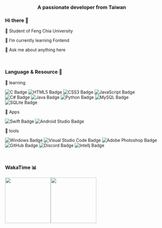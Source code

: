 <h3 align="center">A passionate developer from Taiwan</h3>


### Hi there 👋

👯 Student of Feng Chia University

🌱 I’m currently learning Fontend 

💬 Ask me about anything here


<!--
**qwe8496516/qwe8496516** is a ✨ _special_ ✨ repository because its `README.md` (this file) appears on your GitHub profile.

Here are some ideas to get you started:

- 🌱 I’m currently learning ...
- 👯 I’m looking to collaborate on ...
- 🤔 I’m looking for help with ...
- 💬 Ask me about ...
- 📫 How to reach me: ...
- 😄 Pronouns: ...
- ⚡ Fun fact: ...
-->

<br>

### Language & Resource 💬
<!-- ########################################## 分割 ########################################## -->
<!-- <img width="200%" src="https://cdn.jsdelivr.net/gh/sun0225SUN/sun0225SUN/assets/images/hr.gif" /> -->

<!-- Badge -->

💪 learning

![C Badge](https://img.shields.io/badge/C-A8B9CC?logo=c&logoColor=fff&style=flat)
![HTML5 Badge](https://img.shields.io/badge/HTML5-E34F26?logo=html5&logoColor=fff&style=flat)
![CSS3 Badge](https://img.shields.io/badge/CSS3-1572B6?logo=css3&logoColor=fff&style=flat)
![JavaScript Badge](https://img.shields.io/badge/JavaScript-F7DF1E?logo=javascript&logoColor=000&style=flat)
![C# Badge](https://img.shields.io/badge/C%23-239120?logo=c-sharp&logoColor=white&style=flat)
![Java Badge](https://img.shields.io/badge/Java-ED8B00?logo=openjdk&logoColor=white&style=flat)
![Python Badge](https://img.shields.io/badge/Python-3776AB?logo=python&logoColor=fff&style=flat)
![MySQL Badge](https://img.shields.io/badge/MySQL-00000F?logo=mysql&logoColor=white&style=flat)
![SQLite Badge](https://img.shields.io/badge/SQLite-07405E?logo=sqlite&logoColor=white&style=flat)


🔭 Apps

![Swift Badge](https://img.shields.io/badge/Swift-FA7343?logo=swift&logoColor=white&style=flat)
![Android Studio Badge](https://img.shields.io/badge/Android_Studio-3DDC84?logo=android-studio&logoColor=white&style=flat)

🧰 tools

![Windows Badge](https://img.shields.io/badge/Windows-0078D6?logo=windows&logoColor=fff&style=flat)
![Visual Studio Code Badge](https://img.shields.io/badge/Visual%20Studio%20Code-007ACC?logo=visualstudiocode&logoColor=fff&style=flat)
![Adobe Photoshop Badge](https://img.shields.io/badge/Adobe%20Photoshop-31A8FF?logo=adobephotoshop&logoColor=fff&style=flat)
![GitHub Badge](https://img.shields.io/badge/GitHub-181717?logo=github&logoColor=fff&style=flat)
![Discord Badge](https://img.shields.io/badge/Discord-7289DA?logo=discord&logoColor=white&style=flat)
![Intellj Badge](https://img.shields.io/badge/IntelliJ_IDEA-000000.svg?logo=intellij-idea&logoColor=white&style=flat)

<br>

### WakaTime 📊
<!-- ########################################## 分割 ########################################## -->
<!-- <img width="200%" src="https://cdn.jsdelivr.net/gh/sun0225SUN/sun0225SUN/assets/images/hr.gif" /> -->

<!-- GitHub 數據統計 -->

<!-- <img height="137px" src="https://github-profile-summary-cards.vercel.app/api/cards/stats?username=qwe8496516&theme=tokyonight" /><img height="150px" src="https://github-profile-summary-cards.vercel.app/api/cards/productive-time?username=qwe8496516&theme=tokyonight&utcOffset=8.0" /> -->
<img height="150px" src="https://github-readme-stats.vercel.app/api?username=qwe8496516&theme=tokyonight" /><img height="150px" src="https://github-readme-stats.vercel.app/api/top-langs/?username=qwe8496516&layout=compact&theme=tokyonight" /><br>



<!-- ###  Contribution 🤺 -->
<!-- ########################################## 分割 ########################################## -->
<!-- <img width="200%" src="https://cdn.jsdelivr.net/gh/sun0225SUN/sun0225SUN/assets/images/hr.gif" /> -->

<!-- Contribution 數據統計 -->

<!-- <img height="200px" src="https://github-profile-summary-cards.vercel.app/api/cards/profile-details?username=qwe8496516&theme=tokyonight" /> -->
<!-- <img height="250px" src="https://github-readme-activity-graph.vercel.app/graph?username=qwe8496516&bg_color=1a1b26&color=70a5fb&line=70a5fb&point=a8d1b6&area=true&hide_border=true)] --> <!-- <!-- (https://github.com/ashutosh00710/github-readme-activity-graph" /> -->



<!-- https://dev.to/envoy_/150-badges-for-github-pnk#os -->

